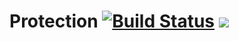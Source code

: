 # Protection [![Build Status](https://travis-ci.com/Oglofus/Protection.svg?branch=master)](https://travis-ci.com/Oglofus/Protection) [![](https://jitpack.io/v/Oglofus/Protection.svg)](https://jitpack.io/#Oglofus/Protection)
